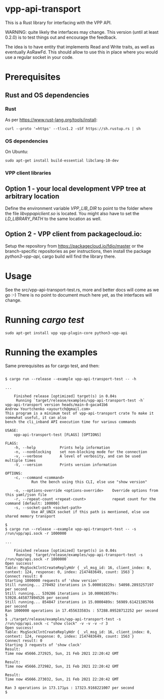 # vpp-api-transport

This is a Rust library for interfacing with the VPP API. 

WARNING: quite likely the interfaces may change. This version
(until at least 0.2.0) is to test things out and encourage the feedback.

The idea is to have entity that implements Read and Write traits,
as well as eventually AsRawFd. This should allow to use this
in place where you would use a regular socket in your code.

# Prerequisites

## Rust and OS dependencies

### Rust

As per https://www.rust-lang.org/tools/install:

```
curl --proto '=https' --tlsv1.2 -sSf https://sh.rustup.rs | sh
```

### OS dependencies

On Ubuntu:

```
sudo apt-get install build-essential libclang-10-dev
```

### VPP client libraries

## Option 1 - your local development VPP tree at arbitrary location

Define the environment variable *VPP_LIB_DIR* to point to the folder where
the file *libvppapiclient.so* is located. You might also have to set the
*LD_LIBRARY_PATH* to the same location as well.


## Option 2 - VPP client from packagecloud.io:

Setup the repository from https://packagecloud.io/fdio/master or the
branch-specific repositories as per instructions, then install
the package *python3-vpp-api*, cargo build will find the library there.

# Usage

See the src/vpp-api-transport-test.rs, more and better docs will
come as we go :-) There is no point to document much here yet,
as the interfaces will change.

# Running *cargo test*

```
sudo apt-get install vpp vpp-plugin-core python3-vpp-api
```


# Running the examples

Same prerequisites as for cargo test, and then:

```

$ cargo run --release --example vpp-api-transport-test -- -h

...

    Finished release [optimized] target(s) in 0.04s
     Running `target/release/examples/vpp-api-transport-test -h`
vpp-api-transport version heads/main-0-gaca41b6
Andrew Yourtchenko <ayourtch@gmail.com>
This program is a minimum test of vpp-api-transport crate To make it somewhat useful, it can also
bench the cli_inband API execution time for various commands

USAGE:
    vpp-api-transport-test [FLAGS] [OPTIONS]

FLAGS:
    -h, --help           Prints help information
    -n, --nonblocking    set non-blocking mode for the connection
    -v, --verbose        A level of verbosity, and can be used multiple times
    -V, --version        Prints version information

OPTIONS:
    -c, --command <command>
            Run the bench using this CLI, else use "show version"

    -o, --options-override <options-override>    Override options from this yaml/json file
    -r, --repeat-count <repeat-count>            repeat count for the command [default: 100000]
    -s, --socket-path <socket-path>
            Use AF_UNIX socket if this path is mentioned, else use shared memory transport

$
$ cargo run --release --example vpp-api-transport-test -- -s /run/vpp/api.sock -r 1000000

...

    Finished release [optimized] target(s) in 0.04s
     Running `target/release/examples/vpp-api-transport-test -s /run/vpp/api.sock -r 1000000`
Open success!
Table: MsgSockClntCreateReplyHdr { _vl_msg_id: 16, client_index: 0, context: 124, response: 0, index: 2147483649, count: 1563 }
Connect result: 0
Starting 1000000 requests of 'show version'
Still running... 270492 iterations in 5.000010229s: 54098.2893257197 per second
Still running... 539286 iterations in 10.000028579s: 53928.445877894526 per second
Still running... 854847 iterations in 15.0000489s: 56989.61421385766 per second
Ran 1000000 operations in 17.455633583s : 57288.09528712252 per second
$
$ ./target/release/examples/vpp-api-transport-test -s /run/vpp/api.sock -c "show clock" -v -v -v -r 3
Open success!
Table: MsgSockClntCreateReplyHdr { _vl_msg_id: 16, client_index: 0, context: 124, response: 0, index: 2147483649, count: 1563 }
Connect result: 0
Starting 3 requests of 'show clock'
Result:
Time now 45666.272925, Sun, 21 Feb 2021 22:20:42 GMT

Result:
Time now 45666.272982, Sun, 21 Feb 2021 22:20:42 GMT

Result:
Time now 45666.273032, Sun, 21 Feb 2021 22:20:42 GMT

Ran 3 operations in 173.171µs : 17323.9168221007 per second
$
```

